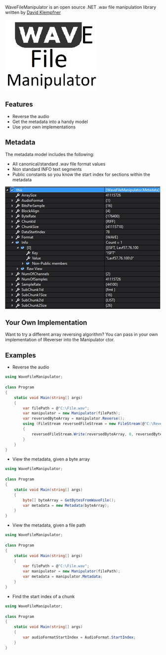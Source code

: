 WaveFileManipulator is an open source .NET .wav file manipulation library written by [David Klempfner](https://medium.com/@DavidKlempfner)

![WaveFileManipulator logo](IconSmall.jpg)

## Features
* Reverse the audio
* Get the metadata into a handy model
* Use your own implementations

## Metadata
The metadata model includes the following:
* All canonical/standard .wav file format values
* Non standard INFO text segments
* Public constants so you know the start index for sections within the metadata

![Metadata example](WaveFileManipulator/Metadata.JPG)

## Your Own Implementation
Want to try a different array reversing algorithm?
You can pass in your own implementation of IReverser into the Manipulator ctor.

## Examples
* Reverse the audio

```c#
using WaveFileManipulator;

class Program
{
    static void Main(string[] args)
    {
        var filePath = @"C:\File.wav";
        var manipulator = new Manipulator(filePath);
        var reversedByteArray = manipulator.Reverse();
        using (FileStream reversedFileStream = new FileStream(@"C:\ReversedFile.wav", FileMode.Create, FileAccess.Write, FileShare.Write))
        {
            reversedFileStream.Write(reversedByteArray, 0, reversedByteArray.Length);
        }
    }
}
```
* View the metadata, given a byte array
```c#
using WaveFileManipulator;

class Program
{
    static void Main(string[] args)
    {
        byte[] byteArray = GetBytesFromWaveFile();
        var metadata = new Metadata(byteArray);
    }
}
```
* View the metadata, given a file path
```c#
using WaveFileManipulator;

class Program
{
    static void Main(string[] args)
    {
        var filePath = @"C:\File.wav";
        var manipulator = new Manipulator(filePath);
        var metadata = manipulator.Metadata;        
    }
}
```
* Find the start index of a chunk
```c#
using WaveFileManipulator;

class Program
{
    static void Main(string[] args)
    {
        var audioFormatStartIndex = AudioFormat.StartIndex;    
    }
}
```
